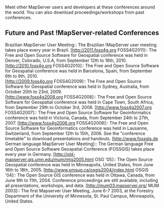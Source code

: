 Meet other MapServer users and developers at these conferences around the world. You can also download proceedings/workshops from past conferences.

## Future and Past !MapServer-related Conferences

 Brazilian MapServer User Meeting::
    The Brazilian !MapServer user meeting takes place every year in Brazil.
 [http://2011.foss4g.org FOSS4G2011]::
    The Free and Open Source Software for Geospatial conference was held in Denver, Colorado, U.S.A, from September 12th
    to 16th, 2010.  
 [http://2010.foss4g.org FOSS4G2010]::
    The Free and Open Source Software for Geospatial conference was held in Barcelona, Spain, from September 6th
    to 9th, 2010.  
 [http://2009.foss4g.org FOSS4G2009]::
    The Free and Open Source Software for Geospatial conference was held in Sydney, Australia, from October 20th
    to 23rd, 2009.   
 [http://www.foss4g2008.org FOSS4G2008]::
    The Free and Open Source Software for Geospatial conference was held in Cape Town, South Africa, from September
    29th to October 3rd, 2008. 
 [http://www.foss4g2007.org FOSS4G2007]::
    The Free and Open Source Software for Geoinformatics conference was held in Victoria, Canada, from September 24th 
    to 27th, 2007. 
 [http://www.foss4g2006.org FOSS4G2006]::
    The Free and Open Source Software for Geoinformatics conference was held in Lausanne, Switzerland, from September 
    12th to 15th, 2006. See the "conference timetable" to download presentations and handouts. 
 [http://www.fossgis.de German language MapServer User Meeting]::
    The German language Free and Open Source Software Geospatial Conference (FOSSGIS) takes place every year in Germany.
 [http://old-mapserver.gis.umn.edu/mum/mtg2005.html OSG '05]::
    The Open Source Geospatial conference was held in Minneapolis, United States, from June 16th to 18th, 2005. 
 [http://www.omsug.ca/osgis2004/index.html OSGIS '04]::
    The Open Source GIS conference was held in Ottawa, Canada, from June 9th to 11th, 2004. Conference proceedings are 
    still available, including all presentations, workshops, and data. 
 [http://mum03.mapserver.org/ MUM 2003]::
     The first Mapserver User Meeting, June 6-7 2003, at the Forestry Department of the University of Minnesota, St.
     Paul Campus, Minneapolis, United States.
